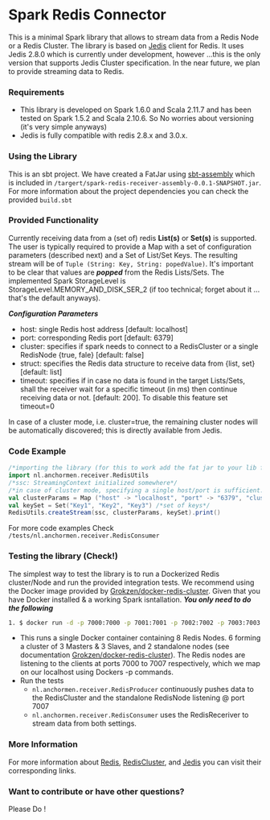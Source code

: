 # Spark Redis Connector
[jedis]: <https://github.com/xetorthio/jedis>
This is a minimal Spark library that allows to stream data from a Redis Node or a Redis Cluster. The library is based on [Jedis] client for Redis. It uses Jedis 2.8.0 which is currently under development, however ...this is the only version that supports Jedis Cluster specification. In the near future, we plan to provide streaming data to Redis.

### Requirements
- This library is developed on Spark 1.6.0 and Scala 2.11.7 and has been tested on Spark 1.5.2 and Scala 2.10.6. So No worries about versioning (it's very simple anyways)
- Jedis is fully compatible with redis 2.8.x and 3.0.x.

### Using the Library
[sbt-assembly]:<https://github.com/sbt/sbt-assembly>
This is an sbt project. We have created a FatJar using [sbt-assembly] which is included in ```/targert/spark-redis-receiver-assembly-0.0.1-SNAPSHOT.jar```. For more information about the project dependencies you can check the provided ```build.sbt```

### Provided Functionality 
Currently receiving data from a (set of) redis **List(s)** or **Set(s)** is supported. The user is typically required to provide a Map with a set of configuration parameters (described next) and a Set of List/Set Keys. The resulting stream will be of ```Tuple (String: Key, String: popedValue)```. It's important to be clear that values are ***popped*** from the Redis Lists/Sets. The implemented Spark StorageLevel is StorageLevel.MEMORY_AND_DISK_SER_2 (if too technical; forget about it ... that's the default anyways).

***Configuration Parameters***
- host: single Redis host address  [default: localhost]
- port: corresponding Redis port [default: 6379]
- cluster: specifies if spark needs to connect to a RedisCluster or a single RedisNode {true, fale} [default: false]
- struct: specifies the Redis data structure to receive data from  {list, set} [default: list]
- timeout: specifies if in case no data is found in the target Lists/Sets, shall the receiver wait for a specific timeout (in ms) then continue receiving data or not. [default: 200]. To disable this feature set timeout=0

In case of a cluster mode, i.e. cluster=true, the remaining cluster nodes will be automatically discovered; this is directly available from Jedis.



### Code Example
```scala
/*importing the library (for this to work add the fat jar to your lib folder)*/
import nl.anchormen.receiver.RedisUtils
/*ssc: StreamingContext initialized somewhere*/
/*in case of cluster mode, specifying a single host/port is sufficient. The rest will be discovered automatically*/
val clusterParams = Map ("host" -> "localhost", "port" -> "6379", "cluster" -> "true", "timeout" -> "0", "struct" -> "set")
val keySet = Set("Key1", "Key2", "Key3") /*set of keys*/
RedisUtils.createStream(ssc, clusterParams, keySet).print()
```
For more code examples Check ```/tests/nl.anchormen.receiver.RedisConsumer ```

### Testing the library (Check!)
[Grokzen/docker-redis-cluster]:<https://github.com/Grokzen/docker-redis-cluster>
The simplest way to test the library is to run a Dockerized Redis cluster/Node and run the provided integration tests. 
We recommend using the Docker image provided by [Grokzen/docker-redis-cluster]. Given that you have Docker installed & a working Spark isntallation. ***You only need to do the following***
```sh
1. $ docker run -d -p 7000:7000 -p 7001:7001 -p 7002:7002 -p 7003:7003 -p 7004:7004 -p 7005:7005 -p 7006:7006 -p 7007:7007 grokzen/redis-cluster:3.0.6  
```
+ This runs a single Docker container containing 8 Redis Nodes. 6 forming a cluster of 3 Masters & 3 Slaves, and 2 standalone nodes (see documentation  [Grokzen/docker-redis-cluster]). The Redis nodes are listening to the clients at ports 7000 to 7007 respectively, which we map on our localhost using Dockers -p commands.
+ Run the tests 
    + ```nl.anchormen.receiver.RedisProducer``` continuously pushes data to the RedisCluster and the standalone RedisNode listening @ port 7007
    + ```nl.anchormen.receiver.RedisConsumer``` uses the RedisReceriver to stream data from both settings. 
    

### More Information
[Redis]: <http://redis.io/>
[RedisCluster]:<http://redis.io/topics/cluster-tutorial>
For more information about [Redis], [RedisCluster], and [Jedis] you can visit their corresponding links.

### Want to contribute or have other questions?
Please Do !
